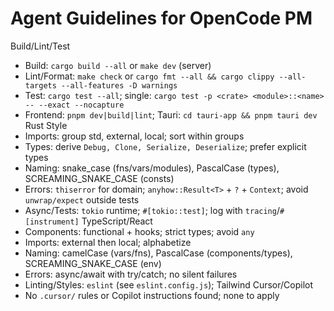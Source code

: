 # Agent Guidelines for OpenCode PM
Build/Lint/Test
- Build: `cargo build --all` or `make dev` (server)
- Lint/Format: `make check` or `cargo fmt --all && cargo clippy --all-targets --all-features -D warnings`
- Test: `cargo test --all`; single: `cargo test -p <crate> <module>::<name> -- --exact --nocapture`
- Frontend: `pnpm dev|build|lint`; Tauri: `cd tauri-app && pnpm tauri dev`
Rust Style
- Imports: group std, external, local; sort within groups
- Types: derive `Debug, Clone, Serialize, Deserialize`; prefer explicit types
- Naming: snake_case (fns/vars/modules), PascalCase (types), SCREAMING_SNAKE_CASE (consts)
- Errors: `thiserror` for domain; `anyhow::Result<T>` + `?` + `Context`; avoid `unwrap/expect` outside tests
- Async/Tests: `tokio` runtime; `#[tokio::test]`; log with `tracing`/`#[instrument]`
TypeScript/React
- Components: functional + hooks; strict types; avoid `any`
- Imports: external then local; alphabetize
- Naming: camelCase (vars/fns), PascalCase (components/types), SCREAMING_SNAKE_CASE (env)
- Errors: async/await with try/catch; no silent failures
- Linting/Styles: `eslint` (see `eslint.config.js`); Tailwind
Cursor/Copilot
- No `.cursor/` rules or Copilot instructions found; none to apply